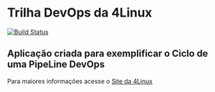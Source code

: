 # Trilha DevOps da 4Linux

<!-- Altere a Flag abaixo com sua URL do Travis -->
[![Build Status](https://app.travis-ci.com/datarimas/DevOpsLab-HelloWorld.svg?branch=master)](https://app.travis-ci.com/datarimas/DevOpsLab-HelloWorld)

## Aplicação criada para exemplificar o Ciclo de uma PipeLine DevOps


Para maiores informações acesse o [Site da 4Linux](https://www.4linux.com.br/cursos/devops)

